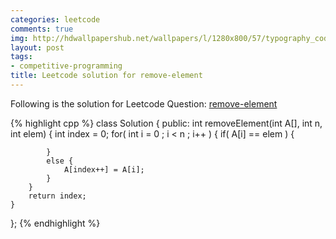 ```yaml
---
categories: leetcode
comments: true
img: http://hdwallpapershub.net/wallpapers/l/1280x800/57/typography_code_javascript_black_background_programmer_syntax_1280x800_56614.jpg
layout: post
tags:
- competitive-programming
title: Leetcode solution for remove-element
---
```


Following is the solution for Leetcode Question: [remove-element](https://leetcode.com/problems/remove-element/)

{% highlight cpp %}
class Solution {
public:
    int removeElement(int A[], int n, int elem) {
        int index = 0;
        for( int i = 0 ; i < n ; i++ ) {
            if( A[i] == elem ) {
                
            }
            else {
                A[index++] = A[i];
            }
        }
        return index;
    }
};
{% endhighlight %}